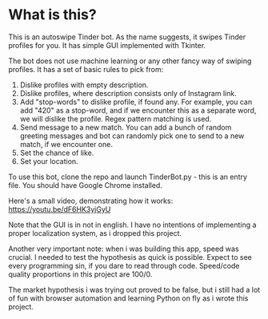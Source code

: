 # What is this?

This is an autoswipe Tinder bot. As the name suggests, it swipes Tinder profiles for you. It has simple GUI implemented with Tkinter.

The bot does not use machine learning or any other fancy way of swiping profiles. It has a set of basic rules to pick from:
1. Dislike profiles with empty description.
2. Dislike profiles, where description consists only of Instagram link.
3. Add "stop-words" to dislike profile, if found any. For example, you can add "420" as a stop-word, and if we encounter this as a separate word, we will dislike the profile. Regex pattern matching is used.
4. Send message to a new match. You can add a bunch of random greeting messages and bot can randomly pick one to send to a new match, if we encounter one.
5. Set the chance of like.
6. Set your location.

To use this bot, clone the repo and launch TinderBot.py - this is an entry file. You should have Google Chrome installed.

Here's a small video, demonstrating how it works:
https://youtu.be/dF6HK3yjGyU

Note that the GUI is in not in english. I have no intentions of implementing a proper localization system, as i dropped this project.

Another very important note: when i was building this app, speed was crucial. I needed to test the hypothesis as quick is possible. Expect to see every programming sin, if you dare to read through code.
Speed/code quality proportions in this project are 100/0.

The market hypothesis i was trying out proved to be false, but i still had a lot of fun with browser automation and learning Python on fly as i wrote this project.

